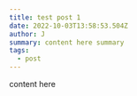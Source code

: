 ```yaml
---
title: test post 1
date: 2022-10-03T13:58:53.504Z
author: J
summary: content here summary
tags:
  - post
---
```

c﻿ontent here